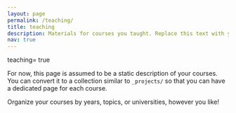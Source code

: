 ```yaml
---
layout: page
permalink: /teaching/
title: teaching
description: Materials for courses you taught. Replace this text with your description.
nav: true
---
```


teaching= true

For now, this page is assumed to be a static description of your courses. You can convert it to a collection similar to `_projects/` so that you can have a dedicated page for each course.

Organize your courses by years, topics, or universities, however you like!
